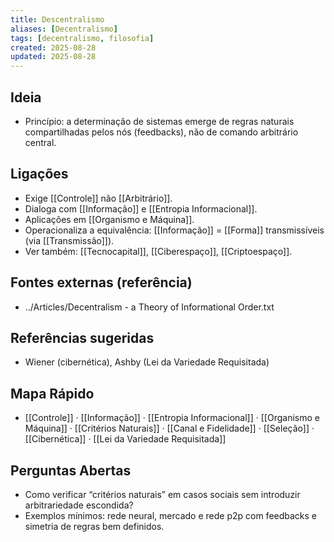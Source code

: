 ```yaml
---
title: Descentralismo
aliases: [Decentralismo]
tags: [decentralismo, filosofia]
created: 2025-08-28
updated: 2025-08-28
---
```


## Ideia
- Princípio: a determinação de sistemas emerge de regras naturais compartilhadas pelos nós (feedbacks), não de comando arbitrário central.

## Ligações
- Exige [[Controle]] não [[Arbitrário]].
- Dialoga com [[Informação]] e [[Entropia Informacional]].
- Aplicações em [[Organismo e Máquina]].
 - Operacionaliza a equivalência: [[Informação]] = [[Forma]] transmissíveis (via [[Transmissão]]).
 - Ver também: [[Tecnocapital]], [[Ciberespaço]], [[Criptoespaço]].

## Fontes externas (referência)
- ../Articles/Decentralism - a Theory of Informational Order.txt

## Referências sugeridas
- Wiener (cibernética), Ashby (Lei da Variedade Requisitada)
## Mapa Rápido
- [[Controle]] · [[Informação]] · [[Entropia Informacional]] · [[Organismo e Máquina]] · [[Critérios Naturais]] · [[Canal e Fidelidade]] · [[Seleção]] · [[Cibernética]] · [[Lei da Variedade Requisitada]]

## Perguntas Abertas
- Como verificar “critérios naturais” em casos sociais sem introduzir arbitrariedade escondida?
- Exemplos mínimos: rede neural, mercado e rede p2p com feedbacks e simetria de regras bem definidos.
